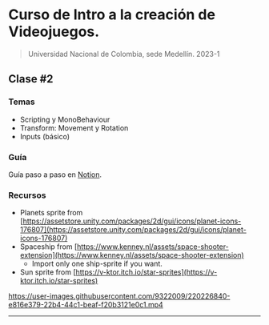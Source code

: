 # Curso de Intro a la creación de Videojuegos.
> Universidad Nacional de Colombia, sede Medellín. 2023-1


## Clase #2

### Temas

- Scripting y MonoBehaviour
- Transform: Movement y Rotation
- Inputs (básico)

### Guía

Guía paso a paso en [Notion](https://allie-joe.notion.site/Planets-3480381e638b4a7693166f41e27936bd).

### Recursos

- Planets sprite from [https://assetstore.unity.com/packages/2d/gui/icons/planet-icons-176807](https://assetstore.unity.com/packages/2d/gui/icons/planet-icons-176807)
- Spaceship from [https://www.kenney.nl/assets/space-shooter-extension](https://www.kenney.nl/assets/space-shooter-extension)
    - Import only one ship-sprite if you want.
- Sun sprite from [https://v-ktor.itch.io/star-sprites](https://v-ktor.itch.io/star-sprites)


https://user-images.githubusercontent.com/9322009/220226840-e816e379-22b4-44c1-beaf-f20b3121e0c1.mp4

---